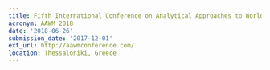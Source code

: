 ```yaml
---
title: Fifth International Conference on Analytical Approaches to World Music
acronym: AAWM 2018
date: '2018-06-26'
submission_date: '2017-12-01'
ext_url: http://aawmconference.com/
location: Thessaloniki, Greece
---
```

